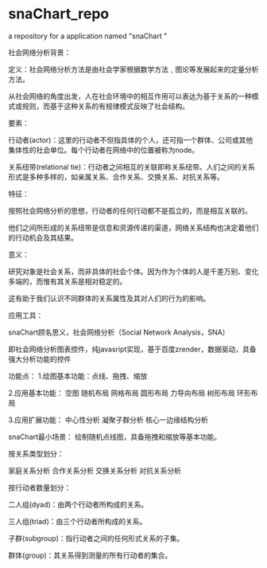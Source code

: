 # snaChart_repo
a repository for a application named "snaChart "

社会网络分析背景：

定义：社会网络分析方法是由社会学家根据数学方法﹑图论等发展起来的定量分析方法。

从社会网络的角度出发，人在社会环境中的相互作用可以表达为基于关系的一种模式或规则，而基于这种关系的有规律模式反映了社会结构。

要素：

行动者(actor)：这里的行动者不但指具体的个人，还可指一个群体、公司或其他集体性的社会单位。每个行动者在网络中的位置被称为node。

关系纽带(relational tie)：行动者之间相互的关联即称关系纽带。人们之间的关系形式是多种多样的，如亲属关系、合作关系、交换关系、对抗关系等。

特征：

按照社会网络分析的思想，行动者的任何行动都不是孤立的，而是相互关联的。

他们之间所形成的关系纽带是信息和资源传递的渠道，网络关系结构也决定着他们的行动机会及其结果。

意义：

研究对象是社会关系，而非具体的社会个体。因为作为个体的人是千差万别、变化多端的，而惟有其关系是相对稳定的。

这有助于我们认识不同群体的关系属性及其对人们的行为的影响。

应用工具：

snaChart顾名思义，社会网络分析（Social Network Analysis，SNA）

即社会网络分析图表控件，纯javasript实现，基于百度zrender，数据驱动，具备强大分析功能的控件

功能点：
1.绘图基本功能：点线、拖拽、缩放

2.应用基本功能：
空图
随机布局
网格布局
圆形布局
力导向布局
树形布局
环形布局

3.应用扩展功能：
中心性分析
凝聚子群分析
核心一边缘结构分析

snaChart最小场景： 绘制随机点线图，具备拖拽和缩放等基本功能。

按关系类型划分：

家庭关系分析
合作关系分析
交换关系分析
对抗关系分析

按行动者数量划分：

二人组(dyad)：由两个行动者所构成的关系。

三人组(triad)：由三个行动者所构成的关系。

子群(subgroup)：指行动者之间的任何形式关系的子集。

群体(group)：其关系得到测量的所有行动者的集合。

